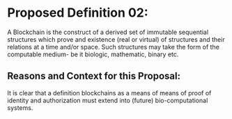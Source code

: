 # Proposed Definition 02: 
A Blockchain is the construct of a derived set of immutable sequential structures which prove and existence (real or virtual) of structures and their relations at a time and/or space. Such structures may take the form of the computable medium- be it biologic, mathematic, binary etc.

## Reasons and Context for this Proposal: 
It is clear that a definition blockchains as a means of means of proof of identity and authorization must extend into (future) bio-computational systems.
